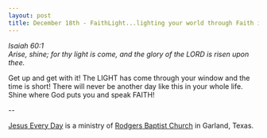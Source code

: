 ```yaml
---
layout: post
title: December 18th - FaithLight...lighting your world through Faith in
---
```


_Isaiah 60:1  
Arise, shine; for thy light is come, and the glory of the LORD is
risen upon thee._

Get up and get with it! The LIGHT has come through your window and
the time is short! There will never be another day like this in your
whole life. Shine where God puts you and speak FAITH!

 --

<a href=http://jesuseveryday.net>Jesus Every Day</a> is a ministry of <a href=http://rodgersbaptist.net>Rodgers Baptist Church</a> in Garland, Texas.
